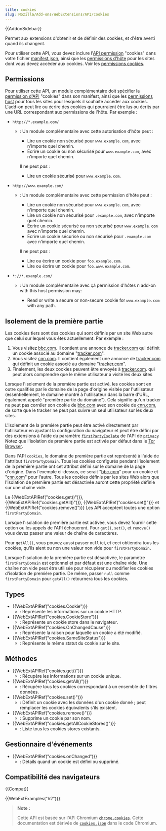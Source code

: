 ```yaml
---
title: cookies
slug: Mozilla/Add-ons/WebExtensions/API/cookies
---
```


{{AddonSidebar}}

Permet aux extensions d'obtenir et de définir des cookies, et d'être averti quand ils changent.

Pour utiliser cette API, vous devez inclure l'[API permission](/fr/Add-ons/WebExtensions/manifest.json/permissions#API_permissions) "cookies" dans votre fichier [manifest.json](/fr/Add-ons/WebExtensions/manifest.json), ainsi que les [permissions d'hôte](/fr/Add-ons/WebExtensions/manifest.json/permissions#Host_permissions) pour les sites dont vous devez accéder aux cookies. Voir les [permissions cookies](/fr/Add-ons/WebExtensions/API/cookies#Permissions).

## Permissions

Pour utiliser cette API, un module complémentaire doit spécifier la [permission d'API](/fr/Add-ons/WebExtensions/manifest.json/permissions#API_permissions) "cookies" dans son manifest, ainsi que les [permissions host](/fr/Add-ons/WebExtensions/manifest.json/permissions#Host_permissions) pour tous les sites pour lesquels il souhaite accéder aux cookies. L'add-on peut lire ou écrire des cookies qui pourraient être lus ou écrits par une URL correspondant aux permissions de l'hôte. Par exemple :

- `http://*.example.com/`

  - : Un module complémentaire avec cette autorisation d'hôte peut :

    - Lire un cookie non sécurisé pour `www.example.com`, avec n'importe quel chemin.
    - Écrire un cookie ou non sécurisé pour `www.example.com`, avec n'importe quel chemin.

    Il ne peut _pas_ :

    - Lire un cookie sécurisé pour `www.example.com`.

- `http://www.example.com/`

  - : Un module complémentaire avec cette permission d'hôte peut :

    - Lire un cookie non sécurisé pour `www.example.com`, avec n'importe quel chemin.
    - Lire un cookie non sécurisé pour `.example.com`, avec n'importe quel chemin.
    - Écrire un cookie sécurisé ou non sécurisé pour `www.example.com` avec n'importe quel chemin.
    - Écrire un cookie sécurisé ou non sécurisé pour `.example.com` avec n'importe quel chemin.

    Il ne peut _pas_ :

    - Lire ou écrire un cookie pour `foo.example.com`.
    - Lire ou écrire un cookie pour `foo.www.example.com`.

- `*://*.example.com/`

  - : Un module complémentaire avec çà permission d'hôtes n add-on with this host permission may:

    - Read or write a secure or non-secure cookie for `www.example.com` with any path.

## Isolement de la première partie

Les cookies tiers sont des cookies qui sont définis par un site Web autre que celui sur lequel vous êtes actuellement. Par exemple :

1. Vous visitez [bbc.com](http://bbc.com). Il contient une annonce de [tracker.com](http://tracker.com) qui définit un cookie associé au domaine "[tracker.com](http://tracker.com)".
2. Vous visitez [cnn.com](http://cnn.com). Il contient également une annonce de [tracker.com](http://tracker.com) qui définit un cookie associé au domaine "[tracker.com](http://tracker.com)".
3. Finalement, les deux cookies peuvent être envoyés à [tracker.com](http://tracker.com). qui peut alors comprendre que le même utilisateur a visité les deux sites.

Lorsque l'isolement de la première partie est activé, les cookies sont en outre qualifiés par le domaine de la page d'origine visitée par l'utilisateur (essentiellement, le domaine montré à l'utilisateur dans la barre d'URL, également appelé "première partie du domaine"). Cela signifie qu'un tracker ne peut pas corréler son cookie de [bbc.com](http://bbc.com) avec son cookie de [cnn.com](http://cnn.com), de sorte que le tracker ne peut pas suivre un seul utilisateur sur les deux sites.

L'isolement de la première partie peut être activé directement par l'utilisateur en ajustant la configuration du navigateur et peut être défini par des extensions à l'aide du paramètre [`firstPartyIsolate`](/fr/Add-ons/WebExtensions/API/privacy/websites#Properties) de l'API de [`privacy`](/fr/docs/Mozilla/Add-ons/WebExtensions/API/privacy) Notez que l'isolation de première partie est activée par défaut dans le [Tor Browser](https://www.torproject.org/).

Dans l'API `cookies`, le domaine de première partie est représenté à l'aide de l'attribut `firstPartyDomain`. Tous les cookies configurés pendant l'isolement de la première partie ont cet attribut défini sur le domaine de la page d'origine. Dans l'exemple ci-dessus, ce serait "[bbc.com](http://bbc.com)" pour un cookie et "[cnn.com](http://cnn.com)" pour l'autre. Tous les cookies définis par les sites Web alors que l'isolation de première partie est désactivée auront cette propriété définie sur une chaîne vide.

Le {{WebExtAPIRef("cookies.get()")}}, {{WebExtAPIRef("cookies.getAll()")}}, {{WebExtAPIRef("cookies.set()")}} et {{WebExtAPIRef("cookies.remove()")}} Les API acceptent toutes une option `firstPartyDomain`.

Lorsque l'isolation de première partie est activée, vous devez fournir cette option ou les appels de l'API échoueront. Pour `get()`, `set()`, et `remove()` vous devez passer une valeur de chaîne de caractères.

Pour `getAll()`, vous pouvez aussi passer `null` ici, et ceci obtiendra tous les cookies,
qu'ils aient ou non une valeur non vide pour `firstPartyDomain.`

Lorsque l'isolation de la première partie est désactivée, le paramètre `firstPartyDomain` est optionnel et par défaut est une chaîne vide. Une chaîne non vide peut être utilisée pour récupérer ou modifier les cookies d'isolation de première partie. De même, passer `null` comme `firstPartyDomain` pour `getAll()` retournera tous les cookies.

## Types

- {{WebExtAPIRef("cookies.Cookie")}}
  - : Représente les informations sur un cookie HTTP.
- {{WebExtAPIRef("cookies.CookieStore")}}
  - : Représente un cookie store dans le navigateur.
- {{WebExtAPIRef("cookies.OnChangedCause")}}
  - : Représente la raison pour laquelle un cookie a été modifié.
- {{WebExtAPIRef("cookies.SameSiteStatus")}}
  - : Représente le même statut du cookie sur le site.

## Méthodes

- {{WebExtAPIRef("cookies.get()")}}
  - : Récupère les informations sur un cookie unique.
- {{WebExtAPIRef("cookies.getAll()")}}
  - : Récupère tous les cookies correspondant à un ensemble de filtres données.
- {{WebExtAPIRef("cookies.set()")}}
  - : Définit un cookie avec les données d'un cookie donné ; peut remplacer les cookies équivalents s'ils existent.
- {{WebExtAPIRef("cookies.remove()")}}
  - : Supprime un cookie par son nom.
- {{WebExtAPIRef("cookies.getAllCookieStores()")}}
  - : Liste tous les cookies stores existants.

## Gestionnaire d'événements

- {{WebExtAPIRef("cookies.onChanged")}}
  - : Détails quand un cookie est défini ou supprimé.

## Compatibilité des navigateurs

{{Compat}}

{{WebExtExamples("h2")}}

> **Note :**
>
> Cette API est basée sur l'API Chromium [`chrome.cookies`](https://developer.chrome.com/extensions/cookies). Cette documentation est dérivée de [`cookies.json`](https://chromium.googlesource.com/chromium/src/+/master/chrome/common/extensions/api/cookies.json) dans le code Chromium.

<!--
// Copyright 2015 The Chromium Authors. All rights reserved.
//
// Redistribution and use in source and binary forms, with or without
// modification, are permitted provided that the following conditions are
// met:
//
//    * Redistributions of source code must retain the above copyright
// notice, this list of conditions and the following disclaimer.
//    * Redistributions in binary form must reproduce the above
// copyright notice, this list of conditions and the following disclaimer
// in the documentation and/or other materials provided with the
// distribution.
//    * Neither the name of Google Inc. nor the names of its
// contributors may be used to endorse or promote products derived from
// this software without specific prior written permission.
//
// THIS SOFTWARE IS PROVIDED BY THE COPYRIGHT HOLDERS AND CONTRIBUTORS
// "AS IS" AND ANY EXPRESS OR IMPLIED WARRANTIES, INCLUDING, BUT NOT
// LIMITED TO, THE IMPLIED WARRANTIES OF MERCHANTABILITY AND FITNESS FOR
// A PARTICULAR PURPOSE ARE DISCLAIMED. IN NO EVENT SHALL THE COPYRIGHT
// OWNER OR CONTRIBUTORS BE LIABLE FOR ANY DIRECT, INDIRECT, INCIDENTAL,
// SPECIAL, EXEMPLARY, OR CONSEQUENTIAL DAMAGES (INCLUDING, BUT NOT
// LIMITED TO, PROCUREMENT OF SUBSTITUTE GOODS OR SERVICES; LOSS OF USE,
// DATA, OR PROFITS; OR BUSINESS INTERRUPTION) HOWEVER CAUSED AND ON ANY
// THEORY OF LIABILITY, WHETHER IN CONTRACT, STRICT LIABILITY, OR TORT
// (INCLUDING NEGLIGENCE OR OTHERWISE) ARISING IN ANY WAY OUT OF THE USE
// OF THIS SOFTWARE, EVEN IF ADVISED OF THE POSSIBILITY OF SUCH DAMAGE.
-->

